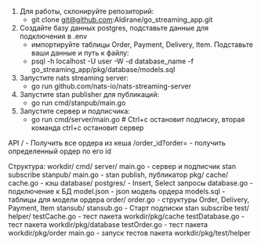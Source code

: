1) Для работы, склонируйте репозиторий:
    - git clone git@github.com:Aldirane/go_streaming_app.git
2) Создайте базу данных postgres, подставьте данные для подключения в .env
    - импортируйте таблицы Order, Payment, Delivery, Item. Подставьте ваши данные и путь к файлу:
    -  psql -h localhost -U user -W -d database_name -f go_streaming_app/pkg/database/models.sql
2) Запустите nats streaming server:
    - go run github.com/nats-io/nats-streaming-server
3) Запустите stan publisher для публикаций:
    - go run cmd/stanpub/main.go
4) Запустите сервер и подписчика:
    - go run cmd/server/main.go # Ctrl+c остановит подписку, вторая команда ctrl+c остановит сервер

API
    / - Получить все ордера из кеша
    /order_id?order= - получить определенный ордер по его id

Структура:
workdir/
    cmd/
        server/
            main.go - сервер и подписчик stan subscribe
        stanpub/
            main.go - stan publish, публикатор
    pkg/
        cache/
            cache.go - кэш
        database/
            postgres/ - Insert, Select запросы
            database.go - подключение к БД
            model.json - json модель ордера
            models.sql - таблицы для модели ордера
        order/
            order.go - структуры Order, Delivery, Payment, Item
        stansub/
            stansub.go - Старт подписки stan subscribe
        test/
            helper/
                testCache.go - тест пакета workdir/pkg/cache
                testDatabase.go - тест пакета workdir/pkg/database
                testOrder.go - тест пакета workdir/pkg/order
            main.go - запуск тестов пакета workdir/pkg/test/helper
